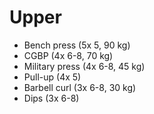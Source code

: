 # Upper
* Bench press (5x 5, 90 kg)
* CGBP (4x 6-8, 70 kg)
* Military press (4x 6-8, 45 kg)
* Pull-up (4x 5)
* Barbell curl (3x 6-8, 30 kg)
* Dips (3x 6-8)
